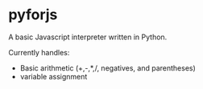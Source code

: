 pyforjs
=======

A basic Javascript interpreter written in Python.

Currently handles:
+ Basic arithmetic (+,-,*,/, negatives, and parentheses)
+ variable assignment